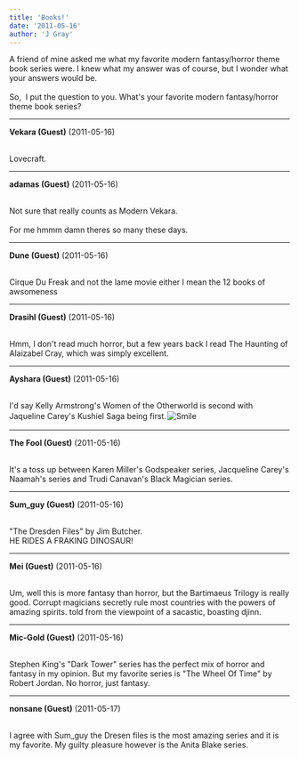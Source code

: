 ```yaml
---
title: 'Books!'
date: '2011-05-16'
author: 'J Gray'
---
```


A friend of mine asked me what my favorite modern fantasy/horror theme book series were. I knew what my answer was of course, but I wonder what your answers would be.<br><br>So,&nbsp; I put the question to you. What's your favorite modern fantasy/horror theme book series?<br>

---
**Vekara (Guest)** (2011-05-16)

<br> Lovecraft.

---
**adamas (Guest)** (2011-05-16)

<br> Not sure that really counts as Modern Vekara.<br><br>For me hmmm damn theres so many these days.<br>

---
**Dune (Guest)** (2011-05-16)

<br> Cirque Du Freak and not the lame movie either I mean the 12 books of awsomeness<br>

---
**Drasihl (Guest)** (2011-05-16)

<br> Hmm, I don't read much horror, but a few years back I read The Haunting of Alaizabel Cray, which was simply excellent.<br>

---
**Ayshara (Guest)** (2011-05-16)

<br> I'd say Kelly Armstrong's Women of the Otherworld is second with Jaqueline Carey's Kushiel Saga being first.<img alt=" Smile " src="//smilies/smile.gif" border="0" hspace="2" vspace="2"><br>

---
**The Fool (Guest)** (2011-05-16)

<br> It's a toss up between Karen Miller's Godspeaker series, Jacqueline Carey's Naamah's series and Trudi Canavan's Black Magician series.

---
**Sum_guy (Guest)** (2011-05-16)

<br> "The Dresden Files" by Jim Butcher. <br>HE RIDES A FRAKING DINOSAUR!<br>

---
**Mei (Guest)** (2011-05-16)

<br> Um, well this is more fantasy than horror, but the Bartimaeus Trilogy is really good. Corrupt magicians secretly rule most countries with the powers of amazing spirits. told from the viewpoint of a sacastic, boasting djinn.

---
**Mic-Gold (Guest)** (2011-05-16)

<br> Stephen King's "Dark Tower" series has the perfect mix of horror and fantasy in my opinion. But my favorite series is "The Wheel Of Time" by Robert Jordan. No horror, just fantasy.<br>

---
**nonsane (Guest)** (2011-05-17)

<br> I agree with Sum_guy the Dresen files is the most amazing series and it is my favorite. My guilty pleasure however is the Anita Blake series. <br>

